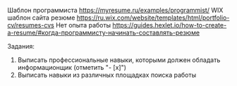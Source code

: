 Шаблон программиста https://myresume.ru/examples/programmist/ 
WIX шаблон сайта резюме https://ru.wix.com/website/templates/html/portfolio-cv/resumes-cvs 
Нет опыта работы https://guides.hexlet.io/how-to-create-a-resume/#когда-программисту-начинать-составлять-резюме 

Задания:
1) Выписать профессиональные навыки, которыми должен обладать информационщик (отметить "- [x]")
2) Выписать навыки из различных площадках поиска работы
